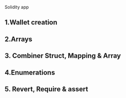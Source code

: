 Solidity app 
## 1.Wallet creation
## 2.Arrays
## 3. Combiner Struct, Mapping & Array
## 4.Enumerations
## 5. Revert, Require & assert